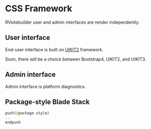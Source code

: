 # CSS Framework

RVsitebuilder user and admin interfaces are render independently.

## User interface
End-user interface is built on [UIKIT2](https://getuikit.com/v2/) framework. 

Soon, there will be a choice between Bootstrap4, UIKIT2, and UIKIT3.

## Admin interface
Admin interface is platform diagnostics.

## Package-style Blade Stack


```php
push(@package-style)
..
endpush
```
